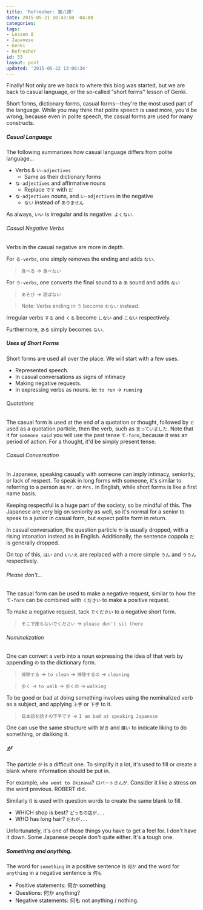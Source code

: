 ```yaml
---
title: 'Refresher: 第八課'
date: 2015-05-21 10:43:50 -04:00
categories:
tags:
- Lesson 8
- Japanese
- Genki
- Refresher
id: 53
layout: post
updated: '2015-05-22 13:06:34'
---
```


Finally! Not only are we back to where this blog was started, but we are back to casual language, or the so-called "short forms" lesson of Genki.

Short forms, dictionary forms, casual forms--they're the most used part of the language. While you may think that polite speech is used more, you'd be wrong, because even in polite speech, the casual forms are used for many constructs.

##### Casual Language

The following summarizes how casual language differs from polite language...

- Verbs & `い-adjectives`
  - Same as their dictionary forms
- `な-adjectives` and affirmative nouns
  - Replace `です` with `だ`
- `な-adjectives` nouns, and `い-adjectives` in the negative
  - `ない` instead of `ありません`

As always, `いい` is irregular and is negative: `よくない`.

###### Casual Negative Verbs

Verbs in the casual negative are more in depth.

For `る-verbs`, one simply removes the ending and adds `ない`.

> `食べる` -> `食べない`

For `う-verbs`, one converts the final sound to a `あ` sound and adds `ない`

> `あそび` -> `遊ばない`

> Note: Verbs ending in `う` become `わない` instead.

Irregular verbs `する` and `くる` become `しない` and `こない` respectively.

Furthermore, `ある` simply becomes `ない`.

##### Uses of Short Forms

Short forms are used all over the place. We will start with a few uses.

- Represented speech.
- In casual conversations as signs of intimacy
- Making negative requests.
- In expressing verbs as nouns. ie: `to run` -> `running`

###### Quotations

The casual form is used at the end of a quotation or thought, followed by `と` used as a quotation particle, then the verb, such as `言っていました`. Note that it for `someone said` you will use the past tense `て-form`, because it was an period of action. For a thought, it'd be simply present tense.

###### Casual Conversation

In Japanese, speaking casually with someone can imply intimacy, seniority, or lack of respect. To speak in long forms with someone, it's similar to referring to a person as `Mr.` or `Mrs.` in English, while short forms is like a first name basis.

Keeping respectful is a huge part of the society, so be mindful of this. The Japanese are very big on seniority as well, so it's normal for a senior to speak to a junior in casual form, but expect polite form in return.

In casual conversation, the question particle `か` is usually dropped, with a rising intonation instead as in English. Additionally, the sentence coppola `だ` is generally dropped.

On top of this, `はい` and `いいえ` are replaced with a more simple `うん` and `ううん` respectively.

###### Please don't...

The casual form can be used to make a negative request, similar to how the `て-form` can be combined with `ください` to make a positive request.

To make a negative request, tack `でください` to a negative short form.

> `そこで座らないでください` -> `please don't sit there`

###### Nominalization

One can convert a verb into a noun expressing the idea of that verb by appending `の` to the dictionary form.

> `掃除する` -> `to clean` -> `掃除するの` -> `cleaning`

> `歩く` -> `to walk` -> `歩くの` -> `walking`

To be good or bad at doing something involves using the nominalized verb as a subject, and applying `上手` or `下手` to it.

> `日本語を話すの下手です` -> `I am bad at speaking Japanese`

One can use the same structure with `好き` and `嫌い` to indicate liking to do something, or disliking it.

##### が

The particle `が` is a difficult one. To simplify it a lot, it's used to fill or create a blank where information should be put in.

For example, `who went to Okinawa`? `ロバートさんが`. Consider it like a stress on the word previous. ROBERT did.

Similarly it is used with question words to create the same blank to fill.

 - WHICH shop is best? `どっちの店が...`
 - WHO has long hair? `だれが...`

Unfortunately, it's one of those things you have to get a feel for. I don't have it down. Some Japanese people don't quite either. It's a tough one.

##### Something and anything.

The word for `something` in a positive sentence is `何か` and the word for `anything` in a negative sentence is `何も`

 - Positive statements: 何か something
 - Questions: 何か anything?
 - Negative statements: 何も not anything / nothing.
